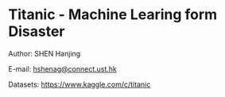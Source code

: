 # Titanic - Machine Learing form Disaster

Author: SHEN Hanjing

E-mail: hshenag@connect.ust.hk

Datasets: https://www.kaggle.com/c/titanic
